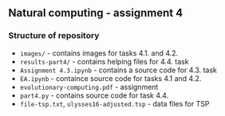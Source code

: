 ## Natural computing - assignment 4

### Structure of repository
* `images/` - contains images for tasks 4.1. and 4.2.
* `results-part4/` - contains helping files for 4.4. task
* `Assignment 4.3.ipynb` - contains a source code for 4.3. task
* `EA.ipynb` - containce source code for tasks 4.1 and 4.2.
* `evolutionary-computing.pdf` - assignment
* `part4.py` - contains source code for task 4.4.
* `file-tsp.txt`, `ulysses16-adjusted.tsp` - data files for TSP